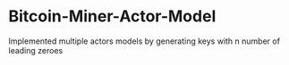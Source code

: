# Bitcoin-Miner-Actor-Model
Implemented multiple actors models by generating keys with n number of leading zeroes
